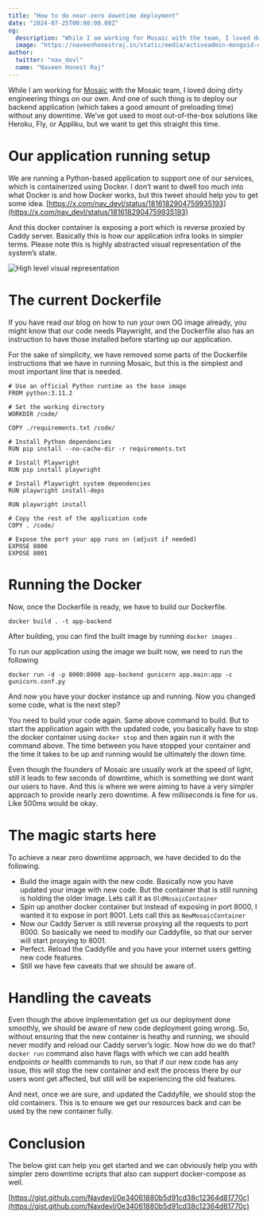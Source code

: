 ```yaml
---
title: "How to do near-zero downtime deployment"
date: "2024-07-25T00:00:00.00Z"
og:
  description: "While I am working for Mosaic with the team, I loved doing dirty engineering things on our own. And one of such thing is to deploy our backend application (which takes a good amount of preloading time) without any downtime. We’ve got used to most out-of-the-box solutions like Heroku, Fly, or Appliku, but we want to get this straight this time."
  image: "https://naveenhonestraj.in/static/media/activeadmin-mongoid-og.png"
author:
  twitter: "nav_devl"
  name: "Naveen Honest Raj"
---
```


While I am working for [Mosaic](https://mosaicimg.com) with the Mosaic team, I loved doing dirty engineering things on our own. And one of such thing is to deploy our backend application (which takes a good amount of preloading time) without any downtime. We’ve got used to most out-of-the-box solutions like Heroku, Fly, or Appliku, but we want to get this straight this time.

# Our application running setup

We are running a Python-based application to support one of our services, which is containerized using Docker. I don’t want to dwell too much into what Docker is and how Docker works, but this tweet should help you to get some idea. [https://x.com/nav_devl/status/1816182904759935193](https://x.com/nav_devl/status/1816182904759935193) 

And this docker container is exposing a port which is reverse proxied by Caddy server. Basically this is how our application infra looks in simpler terms. Please note this is highly abstracted visual representation of the system’s state. 

![High level visual representation](../../static/media/near-downtime.png)

# The current Dockerfile

If you have read our blog on how to run your own OG image already, you might know that our code needs Playwright, and the Dockerfile also has an instruction to have those installed before starting up our application.

For the sake of simplicity, we have removed some parts of the Dockerfile instructions that we have in running Mosaic, but this is the simplest and most important line that is needed.

```docker
# Use an official Python runtime as the base image
FROM python:3.11.2

# Set the working directory
WORKDIR /code/

COPY ./requirements.txt /code/

# Install Python dependencies
RUN pip install --no-cache-dir -r requirements.txt

# Install Playwright
RUN pip install playwright

# Install Playwright system dependencies
RUN playwright install-deps

RUN playwright install

# Copy the rest of the application code
COPY . /code/

# Expose the port your app runs on (adjust if needed)
EXPOSE 8000
EXPOSE 8001
```

# Running the Docker

Now, once the Dockerfile is ready, we have to build our Dockerfile.

```docker
docker build . -t app-backend
```

After building, you can find the built image by running `docker images` .

To run our application using the image we built now, we need to run the following

```docker
docker run -d -p 8000:8000 app-backend gunicorn app.main:app -c gunicorn.conf.py 
```

And now you have your docker instance up and running. Now you changed some code, what is the next step? 

You need to build your code again. Same above command to build. But to start the application again with the updated code, you basically have to stop the docker container using `docker stop` and then again run it with the command above. The time between you have stopped your container and the time it takes to be up and running would be ultimately the down time.

Even though the founders of Mosaic are usually work at the speed of light, still it leads to few seconds of downtime, which is something we dont want our users to have. And this is where we were aiming to have a very simpler approach to provide nearly zero downtime. A few milliseconds is fine for us. Like 500ms would be okay.

# The magic starts here

To achieve a near zero downtime approach, we have decided to do the following.

- Build the image again with the new code. Basically now you have updated your image with new code. But the container that is still running is holding the older image. Lets call it as `OldMosaicContainer`
- Spin up another docker container but instead of exposing in port 8000, I wanted it to expose in port 8001. Lets call this as `NewMosaicContainer`
- Now our Caddy Server is still reverse proxying all the requests to port 8000. So basically we need to modify our Caddyfile, so that our server will start proxying to 8001.
- Perfect. Reload the Caddyfile and you have your internet users getting new code features.
- Still we have few caveats that we should be aware of.

# Handling the caveats

Even though the above implementation get us our deployment done smoothly, we should be aware of new code deployment going wrong. So, without ensuring that the new container is heathy and running, we should never modify and reload our Caddy server’s logic. Now how do we do that? `docker run` command also have flags with which we can add health endpoints or health commands to run, so that if our new code has any issue, this will stop the new container and exit the process there by our users wont get affected, but still will be experiencing the old features.

And next, once we are sure, and updated the Caddyfile, we should stop the old containers. This is to ensure we get our resources back and can be used by the new container fully.

# Conclusion

The below gist can help you get started and we can obviously help you with simpler zero downtime scripts that also can support docker-compose as well.

[https://gist.github.com/Navdevl/0e34061880b5d91cd38c12364d81770c](https://gist.github.com/Navdevl/0e34061880b5d91cd38c12364d81770c)